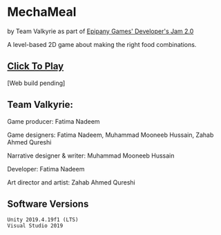 # MechaMeal
by Team Valkyrie as part of [Epipany Games' Developer's Jam 2.0](https://itch.io/jam/epiphany-game-jam-2)

A level-based 2D game about making the right food combinations.

## [Click To Play]()
[Web build pending]

## Team Valkyrie:

Game producer: Fatima Nadeem

Game designers: Fatima Nadeem, Muhammad Mooneeb Hussain, Zahab Ahmed Qureshi

Narrative designer & writer: Muhammad Mooneeb Hussain

Developer: Fatima Nadeem

Art director and artist: Zahab Ahmed Qureshi

## Software Versions

    Unity 2019.4.19f1 (LTS)
    Visual Studio 2019

 
